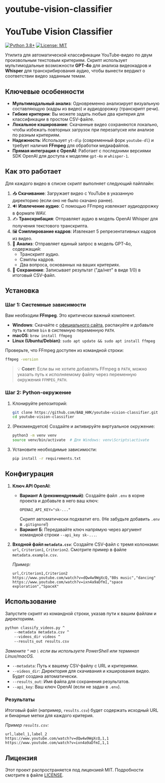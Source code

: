 # youtube-vision-classifier
# YouTube Vision Classifier

[![Python 3.8+](https://img.shields.io/badge/python-3.8+-blue.svg)](https://www.python.org/downloads/)
[![License: MIT](https://img.shields.io/badge/License-MIT-yellow.svg)](https://opensource.org/licenses/MIT)

Утилита для автоматической классификации YouTube-видео по двум произвольным текстовым критериям. Скрипт использует мультимодальные возможности **GPT-4o** для анализа видеокадров и **Whisper** для транскрибирования аудио, чтобы вынести вердикт о соответствии видео заданным темам.

## Ключевые особенности

-   **Мультимодальный анализ**: Одновременно анализирует визуальную составляющую (кадры из видео) и аудиодорожку (транскрипт речи).
-   **Гибкие критерии**: Вы можете задать любые два критерия для классификации в простом CSV-файле.
-   **Локальное кэширование**: Скачанные видео сохраняются локально, чтобы избежать повторных загрузок при перезапуске или анализе по разным критериям.
-   **Надежность**: Использует `yt-dlp` (современный форк `youtube-dl`) и требует наличия **FFmpeg** для обработки медиафайлов.
-   **Прямая интеграция с OpenAI**: Работает с последними версиями SDK OpenAI для доступа к моделям `gpt-4o` и `whisper-1`.

## Как это работает

Для каждого видео в списке скрипт выполняет следующий пайплайн:

1.  📥 **Скачивание**: Загружает видео с YouTube в указанную директорию (если оно не было скачано ранее).
2.  🔊 **Извлечение аудио**: С помощью FFmpeg извлекает аудиодорожку в формате WAV.
3.  ✍️ **Транскрибация**: Отправляет аудио в модель OpenAI Whisper для получения текстового транскрипта.
4.  🖼️ **Сэмплирование кадров**: Извлекает 5 репрезентативных кадров из видео.
5.  🧠 **Анализ**: Отправляет единый запрос в модель GPT-4o, содержащий:
    *   Транскрипт аудио.
    *   Сэмплы кадров.
    *   Два вопроса, основанных на ваших критериях.
6.  💾 **Сохранение**: Записывает результат ("да/нет" в виде 1/0) в итоговый CSV-файл.

## Установка

### Шаг 1: Системные зависимости

Вам необходим **FFmpeg**. Это критически важный компонент.

-   **Windows**: Скачайте с [официального сайта](https://ffmpeg.org/download.html), распакуйте и добавьте путь к папке `bin` в системную переменную `PATH`.
-   **macOS**: `brew install ffmpeg`
-   **Linux (Ubuntu/Debian)**: `sudo apt update && sudo apt install ffmpeg`

Проверьте, что FFmpeg доступен из командной строки:
```bash
ffmpeg -version
```
> 💡 **Совет**: Если вы не хотите добавлять FFmpeg в `PATH`, можно указать путь к исполняемому файлу через переменную окружения `FFMPEG_PATH`.

### Шаг 2: Python-окружение

1.  Клонируйте репозиторий:
    ```bash
    git clone https://github.com/ВАШ_НИК/youtube-vision-classifier.git
    cd youtube-vision-classifier
    ```

2.  (Рекомендуется) Создайте и активируйте виртуальное окружение:
    ```bash
    python3 -m venv venv
    source venv/bin/activate  # Для Windows: venv\Scripts\activate
    ```

3.  Установите необходимые зависимости:
    ```bash
    pip install -r requirements.txt
    ```

## Конфигурация

1.  **Ключ API OpenAI**:
    *   **Вариант А (рекомендуемый)**: Создайте файл `.env` в корне проекта и добавьте в него ваш ключ:
        ```
        OPENAI_API_KEY="sk-..."
        ```
        Скрипт автоматически подхватит его. (Не забудьте добавить `.env` в `.gitignore`!)
    *   **Вариант Б**: Передавайте ключ напрямую через аргумент командной строки `--api_key sk-...`.

2.  **Входной файл `metadata.csv`**:
    Создайте CSV-файл с тремя колонками: `url`, `Criterion1`, `Criterion2`.
    Смотрите пример в файле `metadata.example.csv`.

    *Пример:*
    ```csv
    url,Criterion1,Criterion2
    https://www.youtube.com/watch?v=dQw4w9WgXcQ,"80s music","dancing"
    https://www.youtube.com/watch?v=ixn4a9aDfmI,"space exploration","SpaceX"
    ```

## Использование

Запустите скрипт из командной строки, указав пути к вашим файлам и директориям.

```bash
python classify_videos.py ^
    --metadata metadata.csv ^
    --videos_dir videos ^
    --results_out results.csv
```
*Замените `^` на `\` если вы используете PowerShell или терминал Linux/macOS.*

-   `--metadata`: Путь к вашему CSV-файлу с URL и критериями.
-   `--videos_dir`: Директория для скачивания и кэширования видео. Будет создана автоматически.
-   `--results_out`: Имя файла для сохранения результатов.
-   `--api_key`: Ваш ключ OpenAI (если не задан в `.env`).

### Результаты

Итоговый файл (например, `results.csv`) будет содержать исходный URL и бинарные метки для каждого критерия.

*Пример `results.csv`:*
```csv
url,label_1,label_2
https://www.youtube.com/watch?v=dQw4w9WgXcQ,1,1
https://www.youtube.com/watch?v=ixn4a9aDfmI,1,1
```

## Лицензия

Этот проект распространяется под лицензией MIT. Подробности смотрите в файле [LICENSE](LICENSE).
